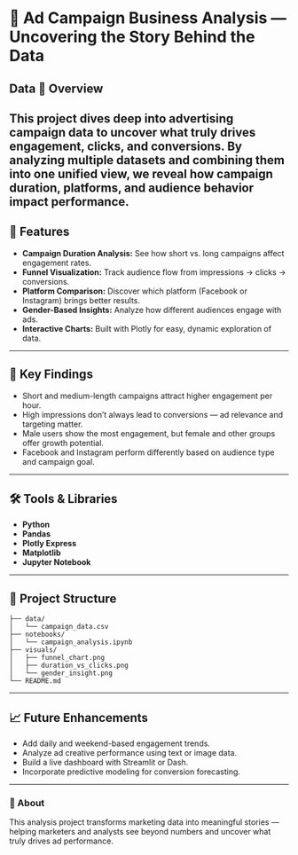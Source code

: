 # 🎯 Ad Campaign Business Analysis — Uncovering the Story Behind the Data

## Data 📘 Overview

This project dives deep into advertising campaign data to uncover what truly drives engagement, clicks, and conversions.
By analyzing multiple datasets and combining them into one unified view, we reveal how campaign duration, platforms, and audience behavior impact performance.
---

## 🚀 Features

* **Campaign Duration Analysis:** See how short vs. long campaigns affect engagement rates.
* **Funnel Visualization:** Track audience flow from impressions → clicks → conversions.
* **Platform Comparison:** Discover which platform (Facebook or Instagram) brings better results.
* **Gender-Based Insights:** Analyze how different audiences engage with ads.
* **Interactive Charts:** Built with Plotly for easy, dynamic exploration of data.

---

## 🧠 Key Findings

* Short and medium-length campaigns attract higher engagement per hour.
* High impressions don’t always lead to conversions — ad relevance and targeting matter.
* Male users show the most engagement, but female and other groups offer growth potential.
* Facebook and Instagram perform differently based on audience type and campaign goal.

---

## 🛠️ Tools & Libraries

* **Python**
* **Pandas**
* **Plotly Express**
* **Matplotlib**
* **Jupyter Notebook**

---

## 📂 Project Structure

```
├── data/
│   └── campaign_data.csv
├── notebooks/
│   └── campaign_analysis.ipynb
├── visuals/
│   ├── funnel_chart.png
│   ├── duration_vs_clicks.png
│   └── gender_insight.png
└── README.md
```

---

## 📈 Future Enhancements

* Add daily and weekend-based engagement trends.
* Analyze ad creative performance using text or image data.
* Build a live dashboard with Streamlit or Dash.
* Incorporate predictive modeling for conversion forecasting.

---

### 💬 About

This analysis project transforms marketing data into meaningful stories — helping marketers and analysts see beyond numbers and uncover what truly drives ad performance.
